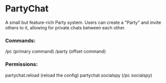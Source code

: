 # PartyChat

A small but feature-rich Party system. Users can create a "Party" and invite others to it, allowing for private chats between each other.

### Commands:
/pc (primary command)
/party (offset command)

### Permissions:
partychat.reload (reload the config)
partychat.socialspy (/pc socialspy)
